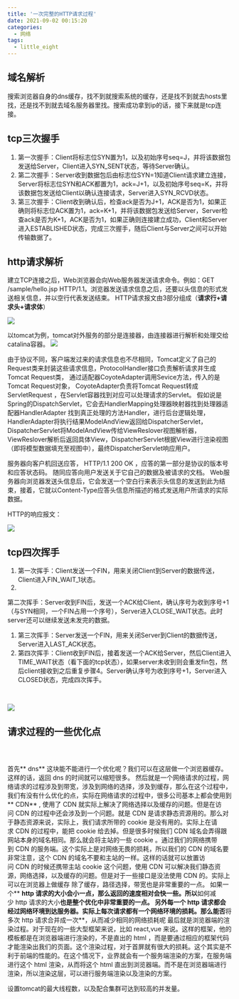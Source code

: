 ```yaml
---
title: '一次完整的HTTP请求过程'
date: 2021-09-02 00:15:20
categories: 
  - 网络
tags: 
  - little_eight
---
```

## 域名解析
搜索浏览器自身的dns缓存，找不到就搜索系统的缓存，还是找不到就去hosts里找，还是找不到就去域名服务器里找。搜索成功拿到ip的话，接下来就是tcp连接。
​<!--more-->

## tcp三次握手

1. 第一次握手：Client将标志位SYN置为1，以及初始序号seq=J，并将该数据包发送给Server，Client进入SYN_SENT状态，等待Server确认。
1. 第二次握手：Server收到数据包后由标志位SYN=1知道Client请求建立连接，Server将标志位SYN和ACK都置为1，ack=J+1，以及初始序号seq=K，并将该数据包发送给Client以确认连接请求，Server进入SYN_RCVD状态。
1. 第三次握手：Client收到确认后，检查ack是否为J+1，ACK是否为1，如果正确则将标志位ACK置为1，ack=K+1，并将该数据包发送给Server，Server检查ack是否为K+1，ACK是否为1，如果正确则连接建立成功，Client和Server进入ESTABLISHED状态，完成三次握手，随后Client与Server之间可以开始传输数据了。
## http请求解析
建立TCP连接之后，Web浏览器会向Web服务器发送请求命令。例如：GET /sample/hello.jsp HTTP/1.1。浏览器发送请求信息之后，还要以头信息的形式发送相关信息，并以空行代表发送结束。
HTTP请求报文由3部分组成（**请求行+请求头+请求体**）
​

![](https://gitee.com/littleeight/blog-images/raw/master/%E4%B8%80%E6%AC%A1%E5%AE%8C%E6%95%B4%E7%9A%84http%E8%AF%B7%E6%B1%82%E8%BF%87%E7%A8%8B/1.png)

以tomcat为例，tomcat对外服务的部分是连接器，由连接器进行解析和处理交给catalina容器。
![](https://gitee.com/littleeight/blog-images/raw/master/%E4%B8%80%E6%AC%A1%E5%AE%8C%E6%95%B4%E7%9A%84http%E8%AF%B7%E6%B1%82%E8%BF%87%E7%A8%8B/2.png)


由于协议不同，客户端发过来的请求信息也不尽相同，Tomcat定义了⾃⼰的 Request类来封装这些请求信息，ProtocolHandler接⼝负责解析请求并⽣成 Tomcat Request类，
通过适配器CoyoteAdapter调⽤Sevice⽅法，传⼊的是Tomcat Request对象， CoyoteAdapter负责将Tomcat Request转成ServletRequest
，在Servlet容器找到对应可以处理请求的Servlet。
假如说是Spring的DispatchServlet，它会去HandlerMapping处理器映射器找到处理器适配器HandlerAdapter
找到真正处理的方法Handler，进行后台逻辑处理，HandlerAdapter将执行结果ModelAndView返回给DispatcherServlet，DispatcherServlet将ModelAndView传给ViewReslover视图解析器，ViewReslover解析后返回具体View，DispatcherServlet根据View进行渲染视图（即将模型数据填充至视图中），最终DispatcherServlet响应用户。
​

服务器向客户机回送应答， HTTP/1.1 200 OK ，应答的第一部分是协议的版本号和应答状态码。
随同应答向用户发送关于它自己的数据及被请求的文档。
Web服务器向浏览器发送头信息后，它会发送一个空白行来表示头信息的发送到此为结束，接着，它就以Content-Type应答头信息所描述的格式发送用户所请求的实际数据。
​

HTTP的响应报文：
​

![](https://gitee.com/littleeight/blog-images/raw/master/%E4%B8%80%E6%AC%A1%E5%AE%8C%E6%95%B4%E7%9A%84http%E8%AF%B7%E6%B1%82%E8%BF%87%E7%A8%8B/3.png)





## tcp四次挥手


1. 第一次挥手：Client发送一个FIN，用来关闭Client到Server的数据传送，Client进入FIN_WAIT_1状态。
1. 
第二次挥手：Server收到FIN后，发送一个ACK给Client，确认序号为收到序号+1（与SYN相同，一个FIN占用一个序号），Server进入CLOSE_WAIT状态。此时server还可以继续发送未发完的数据。
1. 第三次挥手：Server发送一个FIN，用来关闭Server到Client的数据传送，Server进入LAST_ACK状态。
1. 第四次挥手：Client收到FIN后，接着发送一个ACK给Server，然后Client进入TIME_WAIT状态（看下面的tcp状态），如果server未收到则会重发fin包，然后client接收到之后重复步骤4。Server确认序号为收到序号+1，Server进入CLOSED状态，完成四次挥手。

​

![](https://gitee.com/littleeight/blog-images/raw/master/%E4%B8%80%E6%AC%A1%E5%AE%8C%E6%95%B4%E7%9A%84http%E8%AF%B7%E6%B1%82%E8%BF%87%E7%A8%8B/4.png)




## 请求过程的一些优化点
### ​

首先** dns** 这块能不能进行一个优化呢？我们可以在这层做一个浏览器缓存。这样的话，返回 dns 的时间就可以缩短很多。
然后就是一个网络请求的过程，网络请求的过程涉及到带宽，涉及到网络的选择，涉及到缓存，那么在这个过程中，我们有没有什么优化的点，实际在网络请求的过程中，很多公司基本上都会使用到** CDN** , 使用了 CDN 就实际上解决了网络选择以及缓存的问题。但是在访问 CDN 的过程中还会涉及到一个问题。就是 CDN 是请求静态资源用的。那么对于静态资源来说，实际上，我们请求所带的 cookie 是没有用的。实际上在请求 CDN 的过程中，能把 cookie 给去掉。但是很多时候我们 CDN 域名会弄得跟网站本身的域名相同。那么就会将主站的一些 cookie 。通过我们的网络携带到 CDN 的服务端。这个实际上是对网络无畏的损耗，所以我们的 CDN 的域名要非常注意，这个 CDN 的域名不要和主站的一样。这样的话就可以放置访问 CDN 的时候还携带主站 cookie 这个问题，使用 CDN 可以解决我们静态资源，网络选择，以及缓存的问题。但是对于一些接口是没法使用 CDN 的。实际上可以在浏览器上做缓存
除了缓存，路径选择，带宽也是非常重要的一点。
如果一个** **http 请求的大小会小一点，那么返回的速度相对会快一些。所以**如何减少 http 请求的大小**也是整个优化中非常重要的一点。
另外每一个 http 请求都会经过网络环境到达服务器。实际上每次请求都有一个网络环境的损耗。那么能否**将多次 http 请求合并成一次**，从而减少相同的网络损耗呢
最后就是浏览器端的渲染过程。对于现在的一些大型框架来说，比如 react,vue 来说。这样的框架，他的模板都是在浏览器端进行渲染的，不是直出的 html ，而是要通过相应的框架代码才能渲染出我们的页面。这个渲染过程，对于首屏就有很大的损耗。这个其实是不利于前端的性能的。在这个情况下，业界就会有一个服务端渲染的方案，在服务端进行这个 html 渲染，从而将这个 html 直出到浏览器端。而不是在浏览器端进行渲染，所以渲染这层，可以进行服务端渲染以及渲染的方案。
​

设置tomcat的最大线程数，以及配合集群可达到较高的并发量。
